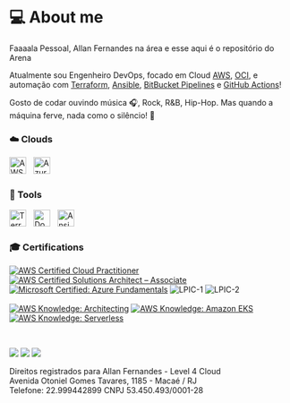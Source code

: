 # 💻 About me

Faaaala Pessoal, Allan Fernandes na área e esse aqui é o repositório do Arena

Atualmente sou Engenheiro DevOps, focado em Cloud [AWS](https://aws.amazon.com/pt/), [OCI](https://www.oracle.com/br/cloud/), e automação com [Terraform](https://www.terraform.io/), [Ansible](https://www.ansible.com/), [BitBucket Pipelines](https://bitbucket.org/) e [GitHub Actions](https://github.com/)!


Gosto de codar ouvindo música 🎧, Rock, R&B, Hip-Hop. Mas quando a máquina ferve, nada como o silêncio! 🤫

### ☁️ Clouds 
<img align="left" alt="AWS" width="30px" style="padding-right:10px;" src="https://cdn.jsdelivr.net/gh/devicons/devicon@latest/icons/amazonwebservices/amazonwebservices-original-wordmark.svg" />
<img align="left" alt="Azure" width="30px" style="padding-right:10px;" src="https://cdn.jsdelivr.net/gh/devicons/devicon@latest/icons/azure/azure-original.svg" />
<br>
<br>

### 🧰 Tools 

<img align="left" alt="Terraform" width="30px" style="padding-right:10px;" src="https://cdn.jsdelivr.net/gh/devicons/devicon@latest/icons/terraform/terraform-original.svg"/>
<img align="left" alt="Docker" width="30px" style="padding-right:10px;" src="https://cdn.jsdelivr.net/gh/devicons/devicon@latest/icons/docker/docker-original.svg" />
<img align="left" alt="Ansible" width="30px" style="padding-right:10px;" src="https://cdn.jsdelivr.net/gh/devicons/devicon@latest/icons/ansible/ansible-original-wordmark.svg" />
<!-- <img align="left" alt="GitHubActions" width="30px" style="padding-right:10px;" src="https://cdn.jsdelivr.net/gh/devicons/devicon@latest/icons/githubactions/githubactions-plain.svg" />
-->
<br>
<br>
<!--
### 📜 Languages 

<img align="left" alt="Bash" width="30px" style="padding-right:10px;" src="https://cdn.jsdelivr.net/gh/devicons/devicon@latest/icons/bash/bash-original.svg" />
<br>
<br>
-->

### 🎓 Certifications

<!--START_SECTION:badges-->
<!-- [![AWS Knowledge: Amazon EKS](https://images.credly.com/size/110x110/images/9bcbde6d-1754-4617-9337-124f7b10a6c2/image.png)](http://www.credly.com/badges/81232f1a-da18-4ff1-be9c-9dbaddbe1fc8 "AWS Knowledge: Amazon EKS")
-->
[![AWS Certified Cloud Practitioner](https://images.credly.com/size/110x110/images/00634f82-b07f-4bbd-a6bb-53de397fc3a6/image.png)](http://www.credly.com/badges/282bd9ef-b410-473b-ab35-91cdcc00fea3 "AWS Certified Cloud Practitioner")
[![AWS Certified Solutions Architect – Associate](https://images.credly.com/size/110x110/images/0e284c3f-5164-4b21-8660-0d84737941bc/image.png)](https://www.credly.com/earner/earned/badge/fce05af3-9ba0-407c-8596-2e6c8e870e68 "AWS Certified Solutions Architect")
[![Microsoft Certified: Azure Fundamentals](https://images.credly.com/size/110x110/images/be8fcaeb-c769-4858-b567-ffaaa73ce8cf/image.png)](http://www.credly.com/badges/0a089b91-cfd8-4f01-bf0f-b47239e87025 "Microsoft Certified: Azure Fundamentals")
![LPIC-1](images/lpic-1.jpg)
![LPIC-2](images/lpic-2.jpg)
<br><br>
[![AWS Knowledge: Architecting](https://images.credly.com/size/110x110/images/519a6dba-f145-4c1a-85a2-1d173d6898d9/image.png)](https://www.credly.com/badges/cf3e4f16-7c2a-4eea-a146-c8f4e0c41a15/public_url "AWS Knowledge: Architecting")
[![AWS Knowledge: Amazon EKS](https://images.credly.com/size/110x110/images/9bcbde6d-1754-4617-9337-124f7b10a6c2/image.png)](https://www.credly.com/badges/cf3e4f16-7c2a-4eea-a146-c8f4e0c41a15/public_url "AWS Knowledge: Amazon EKS")
[![AWS Knowledge: Serverless](https://images.credly.com/size/110x110/images/e07c6cc4-b737-4d7e-8ce8-66b6b7a60367/image.png)](https://www.credly.com/badges/cf3e4f16-7c2a-4eea-a146-c8f4e0c41a15/public_url "AWS Knowledge: Serverless")

<!--END_SECTION:badges-->


</br>

<a href="https://instagram.com/arenalinux" target="_blank"><img src="https://img.shields.io/badge/-Instagram-%23E4405F?style=for-the-badge&logo=instagram&logoColor=white" target="_blank"></a>
 <a href="https://www.linkedin.com/in/fernandesallan" target="_blank"><img src="https://img.shields.io/badge/-LinkedIn-%230077B5?style=for-the-badge&logo=linkedin&logoColor=white" target="_blank"></a> 
 <a href = "mailto:allan.fernandes@gmail.com"><img src="https://img.shields.io/badge/-Gmail-%23333?style=for-the-badge&logo=gmail&logoColor=white" target="_blank"></a>

Direitos registrados para Allan Fernandes - Level 4 Cloud <br>
Avenida Otoniel Gomes Tavares, 1185 - Macaé / RJ <br>
Telefone: 22.999442899
CNPJ 53.450.493/0001-28 
<!--
**gitarena/gitarena** is a ✨ _special_ ✨ repository because its `README.md` (this file) appears on your GitHub profile.

Here are some ideas to get you started:

- 🔭 I’m currently working on ...
- 🌱 I’m currently learning ...
- 👯 I’m looking to collaborate on ...
- 🤔 I’m looking for help with ...
- 💬 Ask me about ...
- 📫 How to reach me: ...
- 😄 Pronouns: ...
- ⚡ Fun fact: ...
-->

